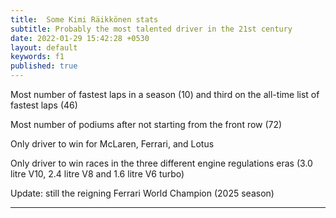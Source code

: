 ```yaml
---
title:  Some Kimi Räikkönen stats
subtitle: Probably the most talented driver in the 21st century
date: 2022-01-29 15:42:28 +0530
layout: default
keywords: f1
published: true
---
```


Most number of fastest laps in a season (10) and third on the all-time list of fastest laps (46)

Most number of podiums after not starting from the front row (72)

Only driver to win for McLaren, Ferrari, and Lotus

Only driver to win races in the three different engine regulations eras (3.0 litre V10, 2.4 litre V8 and 1.6 litre V6 turbo)

Update: still the reigning Ferrari World Champion (2025 season)

---
